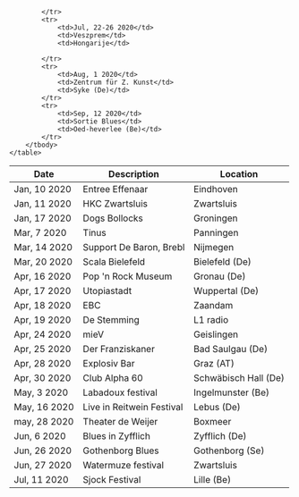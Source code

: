 <!-- Table -->
<div class="table-wrapper">
	<table>
		<thead>
			<tr>
				<th>Date</th>
				<th>Description</th>
				<th>Location</th>
			</tr>
		</thead>
		<tbody>
			<tr>
			<tr id="view">
				<td>Jan, 10 2020</td>
				<td>Entree Effenaar</td>
				<td>Eindhoven</td>
			</tr>
			<tr>
				<td>Jan, 11 2020</td>
				<td>HKC Zwartsluis</td>
				<td>Zwartsluis</td>
			</tr>
			<tr>
				<td>Jan, 17 2020</td>
				<td>Dogs Bollocks</td>
				<td>Groningen</td>
			</tr>
			<tr>
				<td>Mar, 7 2020</td>
				<td>Tinus</td>
				<td>Panningen</td>
			</tr>
			<tr>
				<td>Mar, 14 2020</td>
				<td>Support De Baron, Brebl</td>
				<td>Nijmegen</td>
			</tr>
			<tr>
				<td>Mar, 20 2020</td>
				<td>Scala Bielefeld</td>
				<td>Bielefeld (De)</td>
			</tr>
			<tr>
				<td>Apr, 16 2020</td>
				<td>Pop 'n Rock Museum</td>
				<td>Gronau (De)</td>
			</tr>
			<tr>
				<td>Apr, 17 2020</td>
				<td>Utopiastadt</td>
				<td>Wuppertal (De)</td>
			</tr>
			<tr>
				<td>Apr, 18 2020</td>
				<td>EBC</td>
				<td>Zaandam</td>
			</tr>
			<tr>
				<td>Apr, 19 2020</td>
				<td>De Stemming</td>
				<td>L1 radio</td>
			</tr>
			<tr>
				<td>Apr, 24 2020</td>
				<td>mieV</td>
				<td>Geislingen</td>
			</tr>
			<tr>
				<td>Apr, 25 2020</td>
				<td>Der Franziskaner</td>
				<td>Bad Saulgau (De)</td>
			</tr>
			<tr>
				<td>Apr, 28 2020</td>
				<td>Explosiv Bar</td>
				<td>Graz (AT)</td>
						</tr>
			<tr>
				<td>Apr, 30 2020</td>
				<td>Club Alpha 60</td>
				<td>Schwäbisch Hall (De)</td>
						</tr>
			<tr>
				<td>May, 3 2020</td>
				<td>Labadoux festival</td>
				<td>Ingelmunster (Be)</td>
						</tr>
			<tr>
				<td>May, 16 2020</td>
				<td>Live in Reitwein Festival</td>
				<td>Lebus (De)</td>
			</tr>
			<tr>
				<td>may, 28 2020</td>
				<td>Theater de Weijer</td>
				<td>Boxmeer</td>
			</tr>
			<tr>
				<td>Jun, 6 2020</td>
				<td>Blues in Zyfflich</td>
				<td>Zyfflich (De)</td>
			</tr>
			<tr>
				<td>Jun, 26 2020</td>
				<td>Gothenborg Blues</td>
				<td>Gothenborg (Se)</td>
			</tr>
			<tr>
				<td>Jun, 27 2020</td>
				<td>Watermuze festival</td>
				<td>Zwartsluis</td>
			</tr>
			<tr>
				<td>Jul, 11 2020</td>
				<td>Sjock Festival</td>
				<td>Lille (Be)</td>
			
			</tr>
			<tr>
				<td>Jul, 22-26 2020</td>
				<td>Veszprem</td>
				<td>Hongarije</td>
			
			</tr>
			<tr>
				<td>Aug, 1 2020</td>
				<td>Zentrum für Z. Kunst</td>
				<td>Syke (De)</td>
			</tr>
			<tr>
				<td>Sep, 12 2020</td>
				<td>Sortie Blues</td>
				<td>Oed-heverlee (Be)</td>
			</tr>
		</tbody>
	</table>
</div>
